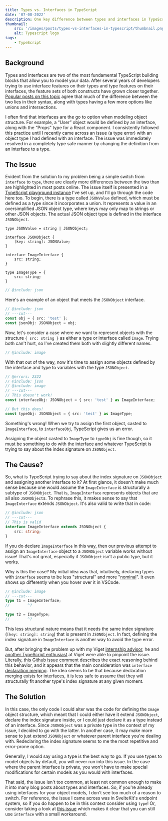 ```yaml
---
title: Types vs. Interfaces in TypeScript
date: '07-08-2022'
description: One key difference between types and interfaces in TypeScript.
thumbnail:
    src: '/images/posts/types-vs-interfaces-in-typescript/thumbnail.png'
    alt: Typescript logo
tags:
    - TypeScript
---
```


<script>
import { BASE_URL } from '$lib/env';
import Error from '$lib/components/markdown/Error.svelte';
</script>

## Background

Types and interfaces are two of the most fundamental TypeScript building blocks that allow you to model your data. After several years of developers trying to use interface features on their types and type features on their interfaces, the feature sets of both constructs have grown closer together. [Popular posts on this topic](https://blog.logrocket.com/types-vs-interfaces-in-typescript/) agree that much of the difference between the two lies in their syntax, along with types having a few more options like unions and intersections.

I often find that interfaces are the go to option when modeling object structure. For example, a “User” object would be defined by an interface, along with the “Props” type for a React component. I consistently followed this practice until I recently came across an issue (a type error) with an object type I had defined with an interface. The issue was immediately resolved in a completely type safe manner by changing the definition from an interface to a type.

## The Issue

Evident from the solution to my problem being a simple switch from `interface` to `type`, there are clearly more differences between the two than are highlighted in most posts online. The issue itself is presented in a [TypeScript playground instance](https://www.typescriptlang.org/play?#code/C4TwDgpgBAUgygeQHIDUCGAbArtAvFAZ2ACcBLAOwHMoAfWRJBAIwCsIBjYAbgCgeLgEYgDM07aPGTM2nKAG8eASADaAawggAXIRIVKAXW2TUmHLwC+fAUNHioASQC2aShHvlBIsdAVQ-hYnZtIjIqCz5QSAdnVwAVcDx5Hn8AoJ1QynCedgB7ciIoay9xaSMGaQ5gKHw5VO0AckEieqhzKDQCaJc3DxtvXmy8gsiIUvopVkrq+TqoRohm1vbOp274yC4gA) I've set up, and I'll go through the code here too. To begin, there is a type called `JSONValue` defined, which must be defined as a type since it incorporates a union. It represents a value in an oversimplified JSON object type, where keys may only map to strings or other JSON objects. The actual JSON object type is defined in the interface `JSONObject`.

```twoslash include json
type JSONValue = string | JSONObject;

interface JSONObject {
	[key: string]: JSONValue;
}
```

```twoslash include image
interface ImageInterface {
    src: string;
}

type ImageType = {
    src: string;
}
```

```ts twoslash
// @include: json
```

Here's an example of an object that meets the `JSONObject` interface.

```ts twoslash
// @include: json
// ---cut---
const obj = { src: 'test' };
const jsonObj: JSONObject = obj;
```

Now, let's consider a case where we want to represent objects with the structure `{ src: string }` as either a type or interface called `Image`. Trying both can't hurt, so I've created them both with slightly different names.

```ts twoslash
// @include: image
```

With that out of the way, now it's time to assign some objects defined by the interface and type to variables with the type `JSONObject`.

```ts twoslash
// @errors: 2322
// @include: json
// @include: image
// ---cut---
// This doesn't work!
const interfaceObj: JSONObject = { src: 'test' } as ImageInterface;

// But this does!
const typeObj: JSONObject = { src: 'test' } as ImageType;
```

Something's wrong! When we try to assign the first object, casted to `ImageInterface`, to `interfaceObj`, TypeScript gives us an error.

Assigning the object casted to `ImageType` to `typeObj` is fine though, so it must be something to do with the interface and whatever TypeScript is trying to say about the index signature on `JSONObject`.

## The Cause?

So, what is TypeScript trying to say about the index signature on `JSONObject` and assigning another interface to it? At first glance, it doesn't make much sense because one would assume the `ImageInterface` is structurally a subtype of `JSONObject`. That is, `ImageInterface` represents objects that are all also `JSONObject`s. To rephrase this, it makes sense to say that `ImageInterface` extends `JSONObject`. It's also valid to write that in code:

```ts twoslash
// @include: json
// ---cut---
// This is valid
interface ImageInterface extends JSONObject {
    src: string;
}
```

If you do declare `ImageInterface` in this way, then our previous attempt to assign an `ImageInterface` object to a `JSONObject` variable works without issue! That's not great, especially if `JSONObject` isn't a public type, but it works.

Why is this the case? My initial idea was that, intuitively, declaring types with `interface` seems to be less "structural" and more "[nominal](https://medium.com/@thejameskyle/type-systems-structural-vs-nominal-typing-explained-56511dd969f4)". It even shows up differently when you hover over it in VSCode.

```ts twoslash
// @include: image
// ---cut---
type t1 = ImageInterface;
//        ^?

type t2 = ImageType;
//        ^?
```

This less structural nature means that it needs the same index signature (`[key: string]: string`) that is present in `JSONObject`. In fact, defining the index signature in `ImageInterface` is another way to avoid the type error.

But, after bringing the problem up with my Viget [internship advisor](https://www.viget.com/about/team/ntelsan/), he and [another TypeScript enthusiast](https://www.viget.com/about/team/shawk/) at Viget were able to pinpoint the issue. Literally, [this Github issue comment](https://github.com/Microsoft/TypeScript/issues/15300#issuecomment-332366024) describes the exact reasoning behind this behavior, and it appears that the main consideration was `interface` [declaration merging](https://www.typescriptlang.org/docs/handbook/declaration-merging.html#merging-interfaces). The idea seems to be that because declaration merging exists for interfaces, it is less safe to assume that they will structurally fit another type's index signature at any given moment. 

## The Solution

In this case, the only code I could alter was the code for defining the `Image` object structure, which meant that I could either have it extend `JSONObject`, declare the index signature inside, or I could just declare it as a type instead of an interface. Since `JSONObject` was a private type in the context of my issue, I decided to go with the latter. In another case, it may make more sense to just extend `JSONObject` or whatever parent interface you're dealing with. Redeclaring the index signature seems to me the most repetitive and error-prone option.

Generally, I would say using a type is the best way to go. If you use types to model objects by default, you will never run into this issue. In the case where the parent interface is private, you won't have to make special modifications for certain models as you would with interfaces.

That said, the issue isn't too common, at least not common enough to make it into many blog posts about types and interfaces. So, if you're already using interfaces for your object models, I don't see too much of a reason to switch. For reference, the issue I came across was in SvelteKit's endpoint system, so if you do happen to be in this context consider using `type`! Or, consider taking a look at [this issue](https://github.com/sveltejs/kit/issues/5468) which makes it clear that you can still use `interface` with a small workaround.
